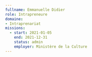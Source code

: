 ```yaml
---
fullname: Emmanuelle Didier
role: Intrapreneure
domaine: 
- Intraprenariat
missions:
  - start: 2021-01-05
    end: 2021-12-31
    status: admin
    employer: Ministère de la Culture
---
```


